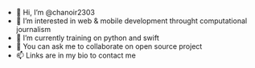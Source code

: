 - 👋 Hi, I’m @chanoir2303
- 👀 I’m interested in web & mobile development throught computational journalism
- 🌱 I’m currently training on python and swift
- 💞️ You can ask me to collaborate on open source project
- 📫 Links are in my bio to contact me

<!---
chanoir2303/chanoir2303 is a ✨ special ✨ repository because its `README.md` (this file) appears on your GitHub profile.
You can click the Preview link to take a look at your changes.
--->
